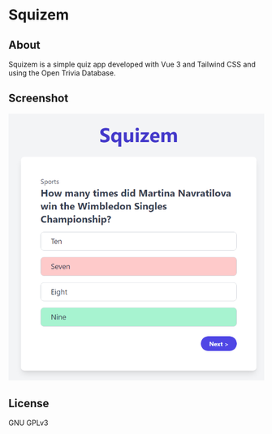 # Squizem
## About
Squizem is a simple quiz app developed with Vue 3 and Tailwind CSS and using the Open Trivia Database.
## Screenshot
![Squizem question format](squizem_question.png)
## License
GNU GPLv3